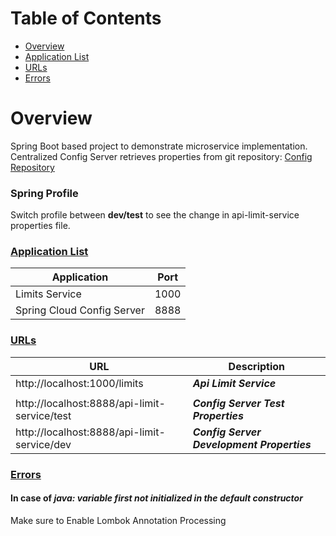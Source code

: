 # Table of Contents
- [Overview](#Overview)
- [Application List](#ApplicationList)
- [URLs](#URL)
- [Errors](#Error)

# Overview
Spring Boot based project to demonstrate microservice implementation.
Centralized Config Server retrieves properties from git repository: [Config Repository](#https://github.com/muratcanabay/config-repo)

### Spring Profile
Switch profile between **dev/test** to see the change in api-limit-service properties file.

### [Application List](#ApplicationList)

|          Application       |       Port        |
| -------------------------- | ----------------- |
|         Limits Service     |        1000       |
| Spring Cloud Config Server |        8888       |

### [URLs](#URL)

|                      URL                        |                      Description                    |
| ----------------------------------------------- | --------------------------------------------------- |
| http://localhost:1000/limits                    |                ***Api Limit Service***              |
|                                                 |                                                     |
| http://localhost:8888/api-limit-service/test    |          ***Config Server Test Properties***        |
| http://localhost:8888/api-limit-service/dev     |        ***Config Server Development Properties***   |

### [Errors](#error)
#### In case of ***java: variable first not initialized in the default constructor***

Make sure to Enable Lombok Annotation Processing